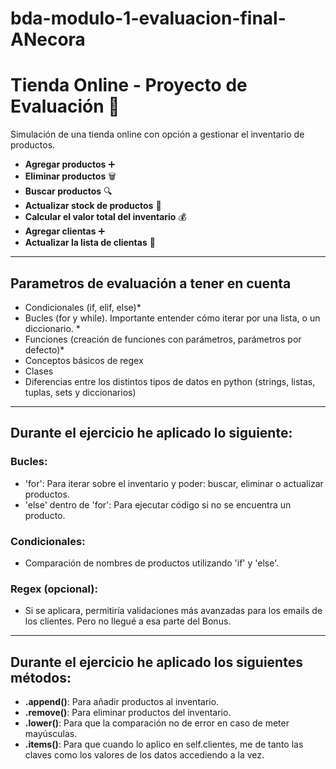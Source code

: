 # bda-modulo-1-evaluacion-final-ANecora

# Tienda Online - Proyecto de Evaluación 🛒

Simulación de una tienda online con opción a gestionar el inventario de productos.

- **Agregar productos** ➕
- **Eliminar productos** 🗑️
- **Buscar productos** 🔍
- **Actualizar stock de productos** 🔄
- **Calcular el valor total del inventario** 💰
- **Agregar clientas** ➕
- **Actualizar la lista de clientas** 🔄


-------------------------------------------

## Parametros de evaluación a tener en cuenta

- Condicionales (if, elif, else)*
- Bucles (for y while). Importante entender cómo iterar por una lista, o un diccionario. *
- Funciones (creación de funciones con parámetros, parámetros por defecto)*
- Conceptos básicos de regex
- Clases
- Diferencias entre los distintos tipos de datos en python (strings, listas, tuplas, sets y diccionarios)

-------------------------------------------

## Durante el ejercicio he aplicado lo siguiente:

### **Bucles**:
- 'for': Para iterar sobre el inventario y poder: buscar, eliminar o actualizar productos.
- 'else' dentro de 'for': Para ejecutar código si no se encuentra un producto.

### **Condicionales**:
- Comparación de nombres de productos utilizando 'if' y 'else'.

### **Regex (opcional)**:
- Si se aplicara, permitiría validaciones más avanzadas para los emails de los clientes. Pero no llegué a esa parte del Bonus.

-------------------------------------------

## Durante el ejercicio he aplicado los siguientes métodos:

- **.append()**: Para añadir productos al inventario.
- **.remove()**: Para eliminar productos del inventario.
- **.lower()**: Para que la comparación no de error en caso de meter mayúsculas.
- **.items()**: Para que cuando lo aplico en self.clientes, me de tanto las claves como los valores de los datos accediendo a la vez.